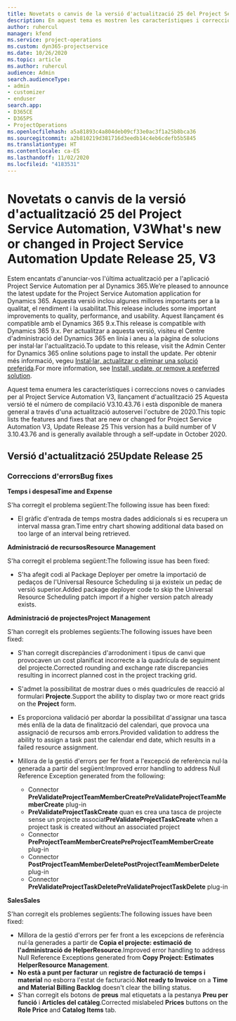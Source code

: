 ```yaml
---
title: Novetats o canvis de la versió d'actualització 25 del Project Service Automation, V3
description: En aquest tema es mostren les característiques i correccions disponibles al Project Service Automation V3, versió d'actualització 25.
author: ruhercul
manager: kfend
ms.service: project-operations
ms.custom: dyn365-projectservice
ms.date: 10/26/2020
ms.topic: article
ms.author: ruhercul
audience: Admin
search.audienceType:
- admin
- customizer
- enduser
search.app:
- D365CE
- D365PS
- ProjectOperations
ms.openlocfilehash: a5a81893c4a804deb09cf33e0ac3f1a25b8bca36
ms.sourcegitcommit: a2b810219d381716d3eedb14c4eb6cdefb5b5845
ms.translationtype: HT
ms.contentlocale: ca-ES
ms.lasthandoff: 11/02/2020
ms.locfileid: "4183531"
---
```

# <a name="whats-new-or-changed-in-project-service-automation-update-release-25-v3"></a><span data-ttu-id="f69eb-103">Novetats o canvis de la versió d'actualització 25 del Project Service Automation, V3</span><span class="sxs-lookup"><span data-stu-id="f69eb-103">What's new or changed in Project Service Automation Update Release 25, V3</span></span>

<span data-ttu-id="f69eb-104">Estem encantats d'anunciar-vos l'última actualització per a l'aplicació Project Service Automation per al Dynamics 365.</span><span class="sxs-lookup"><span data-stu-id="f69eb-104">We’re pleased to announce the latest update for the Project Service Automation application for Dynamics 365.</span></span> <span data-ttu-id="f69eb-105">Aquesta versió inclou algunes millores importants per a la qualitat, el rendiment i la usabilitat.</span><span class="sxs-lookup"><span data-stu-id="f69eb-105">This release includes some important improvements to quality, performance, and usability.</span></span> <span data-ttu-id="f69eb-106">Aquest llançament és compatible amb el Dynamics 365 9.x.</span><span class="sxs-lookup"><span data-stu-id="f69eb-106">This release is compatible with Dynamics 365 9.x.</span></span> <span data-ttu-id="f69eb-107">Per actualitzar a aquesta versió, visiteu el Centre d'administració del Dynamics 365 en línia i aneu a la pàgina de solucions per instal·lar l'actualització.</span><span class="sxs-lookup"><span data-stu-id="f69eb-107">To update to this release, visit the Admin Center for Dynamics 365 online solutions page to install the update.</span></span> <span data-ttu-id="f69eb-108">Per obtenir més informació, vegeu [Instal·lar, actualitzar o eliminar una solució preferida](https://docs.microsoft.com/power-platform/admin/install-remove-preferred-solution).</span><span class="sxs-lookup"><span data-stu-id="f69eb-108">For more information, see [Install, update, or remove a preferred solution](https://docs.microsoft.com/power-platform/admin/install-remove-preferred-solution).</span></span>

<span data-ttu-id="f69eb-109">Aquest tema enumera les característiques i correccions noves o canviades per al Project Service Automation V3, llançament d'actualització 25 Aquesta versió té el número de compilació V3.10.43.76 i està disponible de manera general a través d'una actualització autoservei l'octubre de 2020.</span><span class="sxs-lookup"><span data-stu-id="f69eb-109">This topic lists the features and fixes that are new or changed for Project Service Automation V3, Update Release 25 This version has a build number of V 3.10.43.76 and is generally available through a self-update in October 2020.</span></span>

## <a name="update-release-25"></a><span data-ttu-id="f69eb-110">Versió d'actualització 25</span><span class="sxs-lookup"><span data-stu-id="f69eb-110">Update Release 25</span></span>

### <a name="bug-fixes"></a><span data-ttu-id="f69eb-111">Correccions d'errors</span><span class="sxs-lookup"><span data-stu-id="f69eb-111">Bug fixes</span></span>

<span data-ttu-id="f69eb-112">**Temps i despesa**</span><span class="sxs-lookup"><span data-stu-id="f69eb-112">**Time and Expense**</span></span>

<span data-ttu-id="f69eb-113">S'ha corregit el problema següent:</span><span class="sxs-lookup"><span data-stu-id="f69eb-113">The following issue has been fixed:</span></span>

- <span data-ttu-id="f69eb-114">El gràfic d'entrada de temps mostra dades addicionals si es recupera un interval massa gran.</span><span class="sxs-lookup"><span data-stu-id="f69eb-114">Time entry chart showing additional data based on too large of an interval being retrieved.</span></span>

<span data-ttu-id="f69eb-115">**Administració de recursos**</span><span class="sxs-lookup"><span data-stu-id="f69eb-115">**Resource Management**</span></span>

<span data-ttu-id="f69eb-116">S'ha corregit el problema següent:</span><span class="sxs-lookup"><span data-stu-id="f69eb-116">The following issue has been fixed:</span></span>

- <span data-ttu-id="f69eb-117">S'ha afegit codi al Package Deployer per ometre la importació de pedaços de l'Universal Resource Scheduling si ja existeix un pedaç de versió superior.</span><span class="sxs-lookup"><span data-stu-id="f69eb-117">Added package deployer code to skip the Universal Resource Scheduling patch import if a higher version patch already exists.</span></span>

<span data-ttu-id="f69eb-118">**Administració de projectes**</span><span class="sxs-lookup"><span data-stu-id="f69eb-118">**Project Management**</span></span>

<span data-ttu-id="f69eb-119">S'han corregit els problemes següents:</span><span class="sxs-lookup"><span data-stu-id="f69eb-119">The following issues have been fixed:</span></span>

- <span data-ttu-id="f69eb-120">S'han corregit discrepàncies d'arrodoniment i tipus de canvi que provocaven un cost planificat incorrecte a la quadrícula de seguiment del projecte.</span><span class="sxs-lookup"><span data-stu-id="f69eb-120">Corrected rounding and exchange rate discrepancies resulting in incorrect planned cost in the project tracking grid.</span></span>
- <span data-ttu-id="f69eb-121">S'admet la possibilitat de mostrar dues o més quadrícules de reacció al formulari **Projecte**.</span><span class="sxs-lookup"><span data-stu-id="f69eb-121">Support the ability to display two or more react grids on the **Project** form.</span></span>
- <span data-ttu-id="f69eb-122">Es proporciona validació per abordar la possibilitat d'assignar una tasca més enllà de la data de finalització del calendari, que provoca una assignació de recursos amb errors.</span><span class="sxs-lookup"><span data-stu-id="f69eb-122">Provided validation to address the ability to assign a task past the calendar end date, which results in a failed resource assignment.</span></span>
- <span data-ttu-id="f69eb-123">Millora de la gestió d'errors per fer front a l'excepció de referència nul·la generada a partir del següent:</span><span class="sxs-lookup"><span data-stu-id="f69eb-123">Improved error handling to address Null Reference Exception generated from the following:</span></span>

    - <span data-ttu-id="f69eb-124">Connector **PreValidateProjectTeamMemberCreate**</span><span class="sxs-lookup"><span data-stu-id="f69eb-124">**PreValidateProjectTeamMemberCreate** plug-in</span></span>
    - <span data-ttu-id="f69eb-125">**PreValidateProjectTaskCreate** quan es crea una tasca de projecte sense un projecte associat</span><span class="sxs-lookup"><span data-stu-id="f69eb-125">**PreValidateProjectTaskCreate** when a project task is created without an associated project</span></span>
    - <span data-ttu-id="f69eb-126">Connector **PreProjectTeamMemberCreate**</span><span class="sxs-lookup"><span data-stu-id="f69eb-126">**PreProjectTeamMemberCreate** plug-in</span></span>
    - <span data-ttu-id="f69eb-127">Connector **PostProjectTeamMemberDelete**</span><span class="sxs-lookup"><span data-stu-id="f69eb-127">**PostProjectTeamMemberDelete** plug-in</span></span>
    - <span data-ttu-id="f69eb-128">Connector **PreValidateProjectTaskDelete**</span><span class="sxs-lookup"><span data-stu-id="f69eb-128">**PreValidateProjectTaskDelete** plug-in</span></span>

<span data-ttu-id="f69eb-129">**Sales**</span><span class="sxs-lookup"><span data-stu-id="f69eb-129">**Sales**</span></span>

<span data-ttu-id="f69eb-130">S'han corregit els problemes següents:</span><span class="sxs-lookup"><span data-stu-id="f69eb-130">The following issues have been fixed:</span></span>

- <span data-ttu-id="f69eb-131">Millora de la gestió d'errors per fer front a les excepcions de referència nul·la generades a partir de **Copia el projecte: estimació de l'administració de HelperResource**.</span><span class="sxs-lookup"><span data-stu-id="f69eb-131">Improved error handling to address Null Reference Exceptions generated from **Copy Project: Estimates HelperResource Management**.</span></span>
- <span data-ttu-id="f69eb-132">**No està a punt per facturar** un **registre de facturació de temps i material** no esborra l'estat de facturació.</span><span class="sxs-lookup"><span data-stu-id="f69eb-132">**Not ready to Invoice** on a **Time and Material Billing Backlog** doesn't clear the billing status.</span></span>
- <span data-ttu-id="f69eb-133">S'han corregit els botons de **preus** mal etiquetats a la pestanya **Preu per funció** i **Articles del catàleg**.</span><span class="sxs-lookup"><span data-stu-id="f69eb-133">Corrected mislabeled **Prices** buttons on the **Role Price** and **Catalog Items** tab.</span></span>
